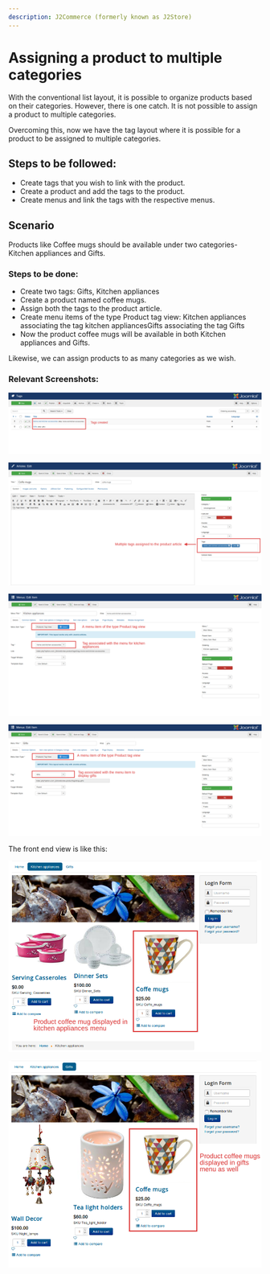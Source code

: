 ```yaml
---
description: J2Commerce (formerly known as J2Store)
---
```


# Assigning a product to multiple categories

With the conventional list layout, it is possible to organize products based on their categories. However, there is one catch. It is not possible to assign a product to multiple categories.

Overcoming this, now we have the tag layout where it is possible for a product to be assigned to multiple categories.

## Steps to be followed: <a href="#steps-to-be-followed" id="steps-to-be-followed"></a>

* Create tags that you wish to link with the product.
* Create a product and add the tags to the product.
* Create menus and link the tags with the respective menus.

## Scenario <a href="#scenario" id="scenario"></a>

Products like Coffee mugs should be available under two categories- Kitchen appliances and Gifts.

### Steps to be done: <a href="#steps-to-be-done" id="steps-to-be-done"></a>

* Create two tags: Gifts, Kitchen appliances
* Create a product named coffee mugs.
* Assign both the tags to the product article.
* Create menu items of the type Product tag view: Kitchen appliances associating the tag kitchen appliancesGifts associating the tag Gifts
* Now the product coffee mugs will be available in both Kitchen appliances and Gifts.

Likewise, we can assign products to as many categories as we wish.

### Relevant Screenshots: <a href="#relevant-screenshots" id="relevant-screenshots"></a>

![Creating tags](https://raw.githubusercontent.com/j2store/doc-images/master/catalog/adding-product-to-many-cat/add-pro-to-mul-cat-create-tags.png)

![Associating the tags with products](https://raw.githubusercontent.com/j2store/doc-images/master/catalog/adding-product-to-many-cat/add-pro-to-mul-cat-add-tags.png)

![kitchenmenu](https://raw.githubusercontent.com/j2store/doc-images/master/catalog/adding-product-to-many-cat/add-pro-to-mul-cat-add-tags-menus-kitchen.png)

![Gifts menu of the type tag view](https://raw.githubusercontent.com/j2store/doc-images/master/catalog/adding-product-to-many-cat/add-pro-to-mul-cat-add-tags-menus-gifts.png)

The front end view is like this:

![Kitchen frontend view](https://raw.githubusercontent.com/j2store/doc-images/master/catalog/adding-product-to-many-cat/add-pro-to-mul-cat-add-tags-kitchen-frontend.png)

![Gifts frontend view](https://raw.githubusercontent.com/j2store/doc-images/master/catalog/adding-product-to-many-cat/add-pro-to-mul-cat-add-tags-gifts-frontend.png)
